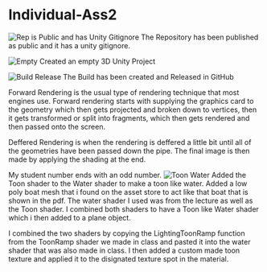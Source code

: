 # Individual-Ass2
 
![Rep is Public and has Unity Gitignore](https://user-images.githubusercontent.com/72412425/228298465-f1440dee-8c0d-4024-9bbc-33e494c2d588.png)
The Repository has been published as public and it has a unity gitignore. 


![Empty ](https://user-images.githubusercontent.com/72412425/228298993-353dbb24-393d-4eb1-a782-61e01483ab64.png)
Created an empty 3D Unity Project 

![Build Release](https://user-images.githubusercontent.com/72412425/228300350-f2225b47-5c7f-40d6-bde9-ec849bfc669b.png)
The Build has been created and Released in GitHub

Forward Rendering is the usual type of rendering technique that most engines use. Forward rendering starts with supplying the graphics card to the geometry which then gets projected and broken down to vertices, then it gets transformed or split into fragments, which then gets rendered and then passed onto the screen.

Deffered Rendering is when the rendering is deffered a little bit until all of the geometries have been passed down the pipe. The final image is then made by applying the shading at the end. 


My student number ends with an odd number. 
![Toon Water](https://user-images.githubusercontent.com/72412425/228310081-d6eace47-15e9-4a92-8758-325ec72d3053.png)
Added the Toon shader to the Water shader to make a toon like water. Added a low poly boat mesh that i found on the asset store to act like that boat that is shown in the pdf. The water shader I used was from the lecture as well as the Toon shader. I combined both shaders to have a Toon like Water shader which i then added to a plane object. 

I combined the two shaders by copying the LightingToonRamp function from the ToonRamp shader we made in class and pasted it into the water shader that was also made in class. I then added a custom made toon texture and applied it to the disignated texture spot in the material.


